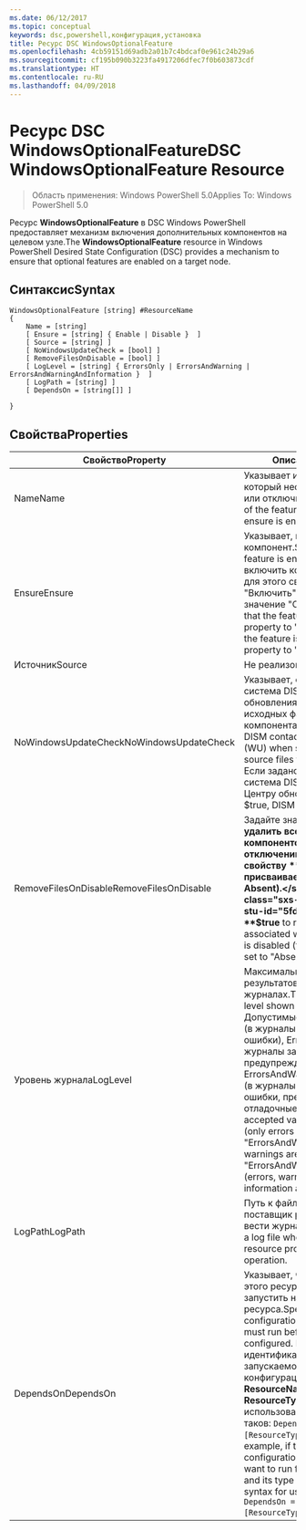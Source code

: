 ```yaml
---
ms.date: 06/12/2017
ms.topic: conceptual
keywords: dsc,powershell,конфигурация,установка
title: Ресурс DSC WindowsOptionalFeature
ms.openlocfilehash: 4cb59151d69adb2a01b7c4bdcaf0e961c24b29a6
ms.sourcegitcommit: cf195b090b3223fa4917206dfec7f0b603873cdf
ms.translationtype: HT
ms.contentlocale: ru-RU
ms.lasthandoff: 04/09/2018
---
```

# <a name="dsc-windowsoptionalfeature-resource"></a><span data-ttu-id="5fda4-103">Ресурс DSC WindowsOptionalFeature</span><span class="sxs-lookup"><span data-stu-id="5fda4-103">DSC WindowsOptionalFeature Resource</span></span>

> <span data-ttu-id="5fda4-104">Область применения: Windows PowerShell 5.0</span><span class="sxs-lookup"><span data-stu-id="5fda4-104">Applies To: Windows PowerShell 5.0</span></span>

<span data-ttu-id="5fda4-105">Ресурс **WindowsOptionalFeature** в DSC Windows PowerShell предоставляет механизм включения дополнительных компонентов на целевом узле.</span><span class="sxs-lookup"><span data-stu-id="5fda4-105">The **WindowsOptionalFeature** resource in Windows PowerShell Desired State Configuration (DSC) provides a mechanism to ensure that optional features are enabled on a target node.</span></span>

## <a name="syntax"></a><span data-ttu-id="5fda4-106">Синтаксис</span><span class="sxs-lookup"><span data-stu-id="5fda4-106">Syntax</span></span>

```
WindowsOptionalFeature [string] #ResourceName
{
    Name = [string]
    [ Ensure = [string] { Enable | Disable }  ]
    [ Source = [string] ]
    [ NoWindowsUpdateCheck = [bool] ]
    [ RemoveFilesOnDisable = [bool] ]
    [ LogLevel = [string] { ErrorsOnly | ErrorsAndWarning | ErrorsAndWarningAndInformation }  ]
    [ LogPath = [string] ]
    [ DependsOn = [string[]] ]

}
```

## <a name="properties"></a><span data-ttu-id="5fda4-107">Свойства</span><span class="sxs-lookup"><span data-stu-id="5fda4-107">Properties</span></span>

|  <span data-ttu-id="5fda4-108">Свойство</span><span class="sxs-lookup"><span data-stu-id="5fda4-108">Property</span></span>  |  <span data-ttu-id="5fda4-109">Описание</span><span class="sxs-lookup"><span data-stu-id="5fda4-109">Description</span></span>   |
|---|---|
| <span data-ttu-id="5fda4-110">Name</span><span class="sxs-lookup"><span data-stu-id="5fda4-110">Name</span></span>| <span data-ttu-id="5fda4-111">Указывает имя компонента, который необходимо включить или отключить.</span><span class="sxs-lookup"><span data-stu-id="5fda4-111">Indicates the name of the feature that you want to ensure is enabled or disabled.</span></span>|
| <span data-ttu-id="5fda4-112">Ensure</span><span class="sxs-lookup"><span data-stu-id="5fda4-112">Ensure</span></span>| <span data-ttu-id="5fda4-113">Указывает, включен ли компонент.</span><span class="sxs-lookup"><span data-stu-id="5fda4-113">Specifies whether the feature is enabled.</span></span> <span data-ttu-id="5fda4-114">Чтобы включить компонент, установите для этого свойства значение "Включить", чтобы отключить — значение "Отключить".</span><span class="sxs-lookup"><span data-stu-id="5fda4-114">To ensure that the feature is enabled, set this property to "Enable" To ensure that the feature is disabled, set the property to "Disable".</span></span>|
| <span data-ttu-id="5fda4-115">Источник</span><span class="sxs-lookup"><span data-stu-id="5fda4-115">Source</span></span>| <span data-ttu-id="5fda4-116">Не реализовано.</span><span class="sxs-lookup"><span data-stu-id="5fda4-116">Not implemented.</span></span>|
| <span data-ttu-id="5fda4-117">NoWindowsUpdateCheck</span><span class="sxs-lookup"><span data-stu-id="5fda4-117">NoWindowsUpdateCheck</span></span>| <span data-ttu-id="5fda4-118">Указывает, обращается ли система DISM к Центру обновления Windows при поиске исходных файлов для включения компонента.</span><span class="sxs-lookup"><span data-stu-id="5fda4-118">Specifies whether DISM contacts Windows Update (WU) when searching for the source files to enable a feature.</span></span> <span data-ttu-id="5fda4-119">Если задано значение $true, система DISM не обращается к Центру обновления Windows.</span><span class="sxs-lookup"><span data-stu-id="5fda4-119">If $true, DISM does not contact WU.</span></span>|
| <span data-ttu-id="5fda4-120">RemoveFilesOnDisable</span><span class="sxs-lookup"><span data-stu-id="5fda4-120">RemoveFilesOnDisable</span></span>| <span data-ttu-id="5fda4-121">Задайте значение **$true**, чтобы удалить все файлы, связанные с компонентом, при его отключении (то есть когда свойству **Ensure** присваивается значение Absent).</span><span class="sxs-lookup"><span data-stu-id="5fda4-121">Set to **$true** to remove all files associated with the feature when it is disabled (that is, when **Ensure** is set to "Absent").</span></span>|
| <span data-ttu-id="5fda4-122">Уровень журнала</span><span class="sxs-lookup"><span data-stu-id="5fda4-122">LogLevel</span></span>| <span data-ttu-id="5fda4-123">Максимальный уровень результатов, показываемый в журналах.</span><span class="sxs-lookup"><span data-stu-id="5fda4-123">The maximum output level shown in the logs.</span></span> <span data-ttu-id="5fda4-124">Допустимые значения: ErrorsOnly (в журналы записываются только ошибки), ErrorsAndWarning (в журналы записываются ошибки и предупреждения) и ErrorsAndWarningAndInformation (в журналы записываются ошибки, предупреждения и отладочные сведения).</span><span class="sxs-lookup"><span data-stu-id="5fda4-124">The accepted values are: "ErrorsOnly" (only errors are logged), "ErrorsAndWarning" (errors and warnings are logged), and "ErrorsAndWarningAndInformation" (errors, warnings, and debug information are logged).</span></span>|
| <span data-ttu-id="5fda4-125">LogPath</span><span class="sxs-lookup"><span data-stu-id="5fda4-125">LogPath</span></span>| <span data-ttu-id="5fda4-126">Путь к файлу журнала, в котором поставщик ресурсов должен вести журнал работы.</span><span class="sxs-lookup"><span data-stu-id="5fda4-126">The path to a log file where you want the resource provider to log the operation.</span></span>|
| <span data-ttu-id="5fda4-127">DependsOn</span><span class="sxs-lookup"><span data-stu-id="5fda4-127">DependsOn</span></span>| <span data-ttu-id="5fda4-128">Указывает, что перед настройкой этого ресурса необходимо запустить настройку другого ресурса.</span><span class="sxs-lookup"><span data-stu-id="5fda4-128">Specifies that the configuration of another resource must run before this resource is configured.</span></span> <span data-ttu-id="5fda4-129">Например, если идентификатор первого запускаемого блока сценария для конфигурации ресурса — __ResourceName__, а его тип — __ResourceType__, то синтаксис использования этого свойства таков: `DependsOn = "[ResourceType]ResourceName"`.</span><span class="sxs-lookup"><span data-stu-id="5fda4-129">For example, if the ID of the resource configuration script block that you want to run first is __ResourceName__ and its type is __ResourceType__, the syntax for using this property is `DependsOn = "[ResourceType]ResourceName"`.</span></span>|